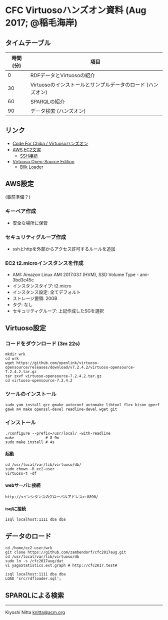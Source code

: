 # CFC Virtuosoハンズオン資料 (Aug 2017; @稲毛海岸) #

## タイムテーブル ##

| 時間(分) | 項目 |
|-|-|
|  0 | RDFデータとVirtuosoの紹介 |
| 30 | Virtuosoのインストールとサンプルデータのロード (ハンズオン) |
| 60 | SPARQLの紹介 |
| 90 | データ検索 (ハンズオン) |

## リンク ##
* [Code For Chiba / Virtuosoハンズオン](http://www.wherevent.com/detail/Code-for-Chiba-%E3%82%AA%E3%83%BC%E3%83%97%E3%83%B3%E3%83%87%E3%83%BC%E3%82%BF%E3%82%92%E6%B5%81%E9%80%9A%E3%81%95%E3%81%9B%E3%82%8B%E3%81%AB%E3%81%AF%EF%BC%9F-Virtuoso-%E3%83%8F%E3%83%B3%E3%82%BA%E3%82%AA%E3%83%B3)
* [AWS EC2文書](https://aws.amazon.com/jp/documentation/ec2/)
    * [SSH接続](http://docs.aws.amazon.com/ja_jp/AWSEC2/latest/UserGuide/AccessingInstancesLinux.html)
* [Virtuoso Open-Source Edition](http://vos.openlinksw.com/owiki/wiki/VOS/)
    * [Bilk Loader](http://vos.openlinksw.com/owiki/wiki/VOS/VirtBulkRDFLoaderExampleSingle)

## AWS設定 ##
(事前準備？)

### キーペア作成
* 安全な場所に保管
### セキュリティグループ作成
* sshとhttpを外部からアクセス許可するルールを追加
### EC2 t2.microインスタンスを作成
* AMI: Amazon Linux AMI 2017.03.1 (HVM), SSD Volume Type - ami-3bd3c45c
* インスタンスタイプ: t2.micro
* インスタンス設定: 全てデフォルト
* ストレージ要領: 20GB
* タグ: なし
* セキュリティグループ: 上記作成したSGを選択

## Virtuoso設定 ##
### コードをダウンロード (3m 22s) ###

    mkdir wrk
    cd wrk
    wget https://github.com/openlink/virtuoso-opensource/releases/download/v7.2.4.2/virtuoso-opensource-7.2.4.2.tar.gz
    tar zxvf virtuoso-opensource-7.2.4.2.tar.gz
    cd virtuoso-opensource-7.2.4.2

### ツールのインストール ###

    sudo yum install gcc gmake autoconf automake libtool flex bison gperf gawk m4 make openssl-devel readline-devel wget git

### インストール ###

    ./configure --prefix=/usr/local/ -with-readline
    make              # 8-9m
    sudo make install # 4s

#### 起動 ####

    cd /usr/local/var/lib/virtuoso/db/
    sudo chown -R ec2-user .
    virtuoso-t -df

#### webサーバに接続 ####

    http://<インシタンスのグローバルアドレス>:8890/

#### isqlに接続 ####

    isql localhost:1111 dba dba

## データのロード ##

	cd /home/ec2-user/wrk
    git clone https://github.com/zambendorf/cfc2017aug.git
    cd /usr/local/var/lib/virtuoso/db
    sudo ln -s /cfc2017aug/dat
	vi yagoStatistics.ext.graph # http://cfc2017.test#

    isql localhost:1111 dba dba
    LOAD 'src/rdfloader.sql';

## SPARQLによる検索 ##


----
Kiyoshi Nitta <knitta@acm.org>
